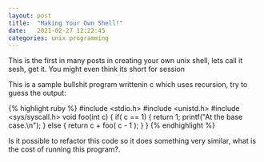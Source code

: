 ```yaml
---
layout: post
title:  "Making Your Own Shell!"
date:   2021-02-27 12:22:45
categories: unix programming
---
```


This is the first in many posts in creating your own unix shell, lets call it sesh, get it. You might even think its short for session

This is a sample bullshit program writtenin c which uses recursion, try to guess the output:

{% highlight ruby %}
#include <stdio.h>
#include <unistd.h>
#include <sys/syscall.h>
void foo(int c) {
    if( c == 1) {
        return 1;
        printf("At the base case.\n");
    } else {
        return c + foo( c - 1 );
    }
}
{% endhighlight %}

Is it possible to refactor this code so it does something very similar, what is the cost of running this program?.
